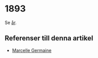 # 1893

Se [år](år.md).

## Referenser till denna artikel

* [Marcelle Germaine](Marcelle%20Germaine.md)
